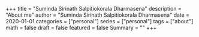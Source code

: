 +++
title = "Suminda Sirinath Salpitiokorala Dharmasena"
description = "About me"
author = "Suminda Sirinath Salpitiokorala Dharmasena"
date = 2020-01-01
categories = ["personal"]
series = ["personal"]
tags = ["about"]
math = false
draft = false
featured = false
Summary = ""
+++
